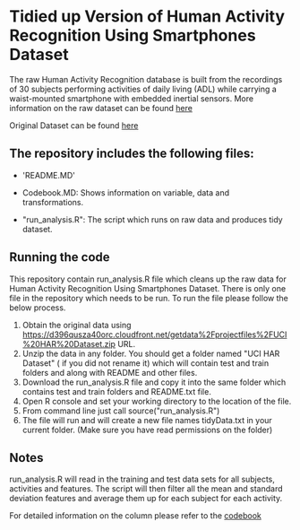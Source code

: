 Tidied up Version of Human Activity Recognition Using Smartphones Dataset 
=========================================================================
The raw Human Activity Recognition database is built from the recordings of 30 subjects performing activities of daily living (ADL) while carrying a waist-mounted smartphone with embedded inertial sensors. More information on the raw dataset can be found [here](http://archive.ics.uci.edu/ml/datasets/Human+Activity+Recognition+Using+Smartphones)

Original Dataset can be found [here](https://d396qusza40orc.cloudfront.net/getdata%2Fprojectfiles%2FUCI%20HAR%20Dataset.zip)


The repository includes the following files:
-------------------------------------------

- 'README.MD'

- Codebook.MD: Shows information on variable, data and transformations.

- "run_analysis.R": The script which runs on raw data and produces tidy dataset.

Running the code
----------------
This repository contain run_analysis.R file which cleans up the raw data for Human Activity Recognition Using Smartphones Dataset.
There is only one file in the repository which needs to be run. To run the file please follow the below process.

1. Obtain the original data using https://d396qusza40orc.cloudfront.net/getdata%2Fprojectfiles%2FUCI%20HAR%20Dataset.zip URL.
2. Unzip the data in any folder. You should get a folder named "UCI HAR Dataset" ( if you did not rename it) which will contain test and train folders and along with README and other files.
3. Download the run_analysis.R file and copy it into the same folder which contains test and train folders and README.txt file.
4. Open R console and set your working directory to the location of the file.
5. From command line just call source("run_analysis.R")
6. The file will run and will create a new file names tidyData.txt in your current folder. (Make sure you have read permissions on the folder)

Notes
---------
run_analysis.R will read in the training and test data sets for all subjects, activities and features. The script will then filter all the mean and standard deviation
features and average them up for each subject for each activity.

For detailed information on the column please refer to the [codebook](https://github.com/gunjit3/CleaningData/blob/master/Codebook.md)

